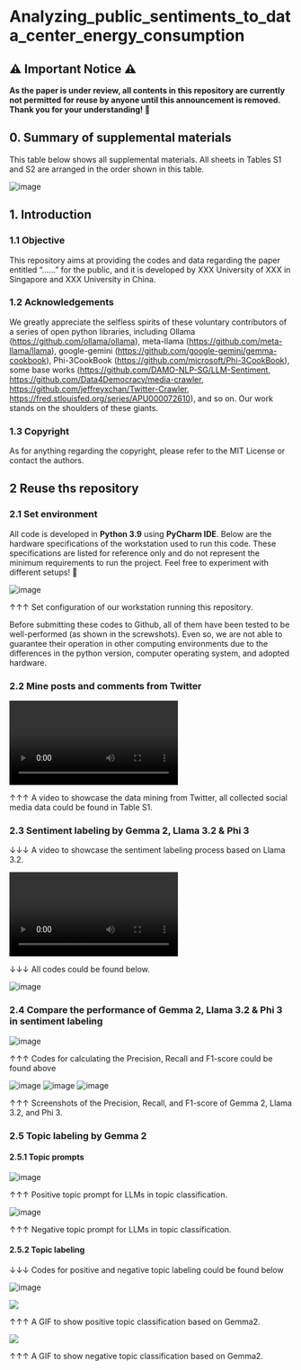 # Analyzing_public_sentiments_to_data_center_energy_consumption

## ⚠️ Important Notice ⚠️
__As the paper is under review, all contents in this repository are currently not permitted for reuse by anyone until this announcement is removed. Thank you for your understanding! 🙏__
## 0. Summary of supplemental materials
This table below shows all supplemental materials. All sheets in Tables S1 and S2 are arranged in the order shown in this table.

![image](https://github.com/maomaohu-bior/sentimental_analysis_data_center_energy_consumption/blob/4a4b077949b19277ee992abc0f1dc36022c5a981/Videos%20%26%20Figures/supplemental%20materials.png)

## 1. Introduction
### 1.1 Objective 
This repository aims at providing the codes and data regarding the paper entitled “……” for the public, and it is developed by XXX University of XXX in Singapore and XXX University in China.
### 1.2 Acknowledgements
We greatly appreciate the selfless spirits of these voluntary contributors of a series of open python libraries, including Ollama (https://github.com/ollama/ollama), meta-llama (https://github.com/meta-llama/llama), google-gemini (https://github.com/google-gemini/gemma-cookbook), Phi-3CookBook (https://github.com/microsoft/Phi-3CookBook), some base works (https://github.com/DAMO-NLP-SG/LLM-Sentiment, https://github.com/Data4Democracy/media-crawler, https://github.com/jeffreyxchan/Twitter-Crawler, https://fred.stlouisfed.org/series/APU000072610), and so on. Our work stands on the shoulders of these giants.
### 1.3 Copyright
As for anything regarding the copyright, please refer to the MIT License or contact the authors.


## 2 Reuse ths repository
### 2.1 Set environment
All code is developed in **Python 3.9** using **PyCharm IDE**. Below are the hardware specifications of the workstation used to run this code. These specifications are listed for reference only and do not represent the minimum requirements to run the project. Feel free to experiment with different setups! 🚀

![image](https://github.com/maomaohu-bior/sentimental_analysis_data_center_energy_consumption/blob/4a4b077949b19277ee992abc0f1dc36022c5a981/Videos%20%26%20Figures/work%20station.png)

↑↑↑ Set configuration of our workstation running this repository.


Before submitting these codes to Github, all of them have been tested to be well-performed (as shown in the screwshots). Even so, we are not able to guarantee their operation in other computing environments due to the differences in the python version, computer operating system, and adopted hardware.

### 2.2 Mine posts and comments from Twitter

![video](https://github.com/maomaohu-bior/sentimental_analysis_data_center_energy_consumption/blob/4a4b077949b19277ee992abc0f1dc36022c5a981/Videos%20%26%20Figures/data%20mining%20from%20Twitter%2C.mp4)

↑↑↑ A video to showcase the data mining from Twitter, all collected social media data could be found in Table S1.


### 2.3 Sentiment labeling by Gemma 2, Llama 3.2 & Phi 3
↓↓↓ A video to showcase the sentiment labeling process based on Llama 3.2.
 
![video](https://github.com/maomaohu-bior/sentimental_analysis_data_center_energy_consumption/blob/2637deb2460a9ca45a7f28ab0ff829ef13641563/Videos%20%26%20Figures/11%E6%9C%889%E6%97%A5(1).mp4)

↓↓↓ All codes could be found below.

![image](https://github.com/maomaohu-bior/sentimental_analysis_data_center_energy_consumption/blob/4a4b077949b19277ee992abc0f1dc36022c5a981/Videos%20%26%20Figures/all%20codes%20could%20be%20found%20here.png)

### 2.4 Compare the performance of Gemma 2, Llama 3.2 & Phi 3 in sentiment labeling

![image](https://github.com/user-attachments/assets/acaaf867-c41f-4942-a1af-e37ee753e844)

↑↑↑ Codes for calculating the Precision, Recall and F1-score could be found above

![image](https://github.com/maomaohu-bior/sentimental_analysis_data_center_energy_consumption/blob/b69a8c56a7c09a34a5c449d82c06855595c00aa0/Videos%20%26%20Figures/Screenshot%20of%20F1-score%20of%20gemma%202.png)
![image](https://github.com/maomaohu-bior/sentimental_analysis_data_center_energy_consumption/blob/b69a8c56a7c09a34a5c449d82c06855595c00aa0/Videos%20%26%20Figures/Screenshot%20of%20F1-score%20of%20llama%203.2.png)
![image](https://github.com/maomaohu-bior/sentimental_analysis_data_center_energy_consumption/blob/b69a8c56a7c09a34a5c449d82c06855595c00aa0/Videos%20%26%20Figures/Screenshot%20of%20F1-score%20of%20phi%203.png)


↑↑↑ Screenshots of the Precision, Recall, and F1-score of Gemma 2, Llama 3.2, and Phi 3.

### 2.5 Topic labeling by Gemma 2

#### 2.5.1 Topic prompts

![image](https://github.com/maomaohu-bior/sentimental_analysis_data_center_energy_consumption/blob/4a4b077949b19277ee992abc0f1dc36022c5a981/Videos%20%26%20Figures/positive%20topic%20prompts.png)

↑↑↑ Positive topic prompt for LLMs in topic classification.

![image](https://github.com/maomaohu-bior/sentimental_analysis_data_center_energy_consumption/blob/4a4b077949b19277ee992abc0f1dc36022c5a981/Videos%20%26%20Figures/negative%20topic%20prompts.png)


↑↑↑ Negative topic prompt for LLMs in topic classification.

#### 2.5.2 Topic labeling

↓↓↓ Codes for positive and negative topic labeling could be found below

![image](https://github.com/user-attachments/assets/9c8139dc-07ca-49b9-974c-7b171c0f5c19)

![](https://github.com/maomaohu-bior/sentimental_analysis_data_center_energy_consumption/blob/4a4b077949b19277ee992abc0f1dc36022c5a981/Videos%20%26%20Figures/positive%20topic.gif)

↑↑↑ A GIF to show positive topic classification based on Gemma2.

![](https://github.com/maomaohu-bior/sentimental_analysis_data_center_energy_consumption/blob/4a4b077949b19277ee992abc0f1dc36022c5a981/Videos%20%26%20Figures/negative%20topic.gif)

↑↑↑ A GIF to show negative topic classification based on Gemma2.




